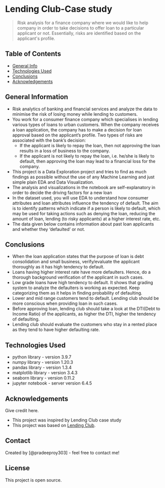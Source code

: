 # Lending Club-Case study
> Risk analysis for a finance company where we would like to help company in order to take decisions to offer loan to a particular applicant or not. Essentially, risks are identified based on the applicant's profile.


## Table of Contents
* [General Info](#general-information)
* [Technologies Used](#technologies-used)
* [Conclusions](#conclusions)
* [Acknowledgements](#acknowledgements)

## General Information
- Risk analytics of banking and financial services and analyze the data to minimise the risk of losing money while lending to customers.
- You work for a consumer finance company which specialises in lending various types of loans to urban customers. When the company receives a loan application, the company has to make a decision for loan approval based on the applicant’s profile. Two types of risks are associated with the bank’s decision:   
    * If the applicant is likely to repay the loan, then not approving the loan results in a loss of business to the company.
    * If the applicant is not likely to repay the loan, i.e. he/she is likely to default, then approving the loan may lead to a financial loss for the company.
- This project is a Data Exploration project and tries to find as much findings as possible without the use of any Machine Learning and just simple plain EDA and Data Visualization.
- The analysis and visualizations in the notebook are self-explanatory in order to decide the driving factors for a new loan 
- In the dataset used, you will use EDA to understand how consumer attributes and loan attributes influence the tendency of default. The aim is to identify patterns which indicate if a person is likely to default, which may be used for taking actions such as denying the loan, reducing the amount of loan, lending (to risky applicants) at a higher interest rate, etc.
- The data given below contains information about past loan applicants and whether they ‘defaulted’ or not. 

## Conclusions
- When the loan application states that the purpose of loan is debt consolidation and small business, verify/evaluate the applicant thoroughly as it has high tendency to default.
- Loans having higher interest rate have more defaulters. Hence, do a thorough background verification of the applicant in such cases.
- Low grade loans have high tendency to default. It shows that grading system to analyze the defaulters is working as expected. Keep categorizing them as it helps in finding probability of defaulting.
- Lower and mid range customers tend to default. Lending club should be more conscious  when providing loan in such cases.
- Before approving loan, lending club should take a look at the DTI(Debt to Income Ratio) of the applicants, as higher the DTI, higher the tendency of defaulting.
- Lending club should evaluate the customers who stay in a rented place as they tend to have higher defaulting rate.

## Technologies Used
- python library - version 3.9.7
- numpy library - version 1.20.3
- pandas library - version 1.3.4
- matplotlib library - version 3.4.3
- seaborn library - version 0.11.2
- jupyter notebook - server version 6.4.5

## Acknowledgements
Give credit here.
- This project was inspired by Lending Club case study
- This project was based on [Lending Club](https://www.lendingclub.com/).


## Contact
Created by [@pradeeproy303] - feel free to contact me!


 ## License
This project is open source.
